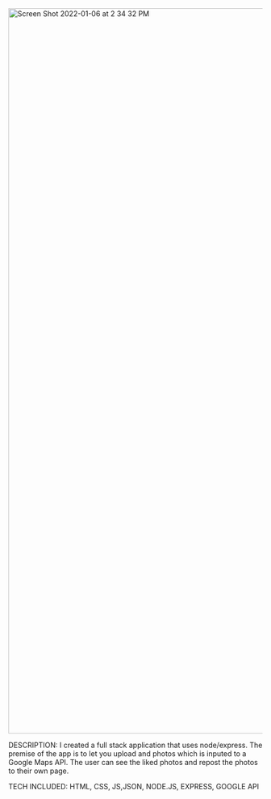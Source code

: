 
<img width="1435" alt="Screen Shot 2022-01-06 at 2 34 32 PM" src="https://user-images.githubusercontent.com/88952205/148440670-d045ff82-c0dc-4161-8918-36697dcf64a1.png">


DESCRIPTION: I created a full stack application that uses node/express. The premise of the app is to let you upload and photos which is inputed to a Google Maps API. The user can see the liked photos and repost the photos to their own page.

TECH INCLUDED: HTML, CSS, JS,JSON, NODE.JS, EXPRESS, GOOGLE API

